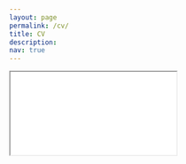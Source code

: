 ```yaml
---
layout: page
permalink: /cv/
title: CV
description:
nav: true
---
```


<iframe class="CV" src="/assets/pdf/THE_CV.pdf">

</iframe>
